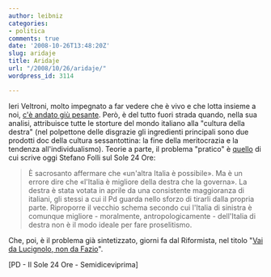 ```yaml
---
author: leibniz
categories:
- politica
comments: true
date: '2008-10-26T13:48:20Z'
slug: aridaje
title: Aridaje
url: "/2008/10/26/aridaje/"
wordpress_id: 3114

---
```

Ieri Veltroni, molto impegnato a far vedere che è vivo e che lotta insieme a noi, [c'è andato giù pesante](https://www.partitodemocratico.it/gw/producer/dettaglio.aspx?ID_DOC=62467). Però, è del tutto fuori strada quando, nella sua analisi, attribuisce tutte le storture del mondo italiano alla "cultura della destra" (nel polpettone delle disgrazie gli ingredienti principali sono due prodotti doc della cultura sessantottina: la fine della meritocrazia e la tendenza all'individualismo). Teorie a parte, il problema "pratico" è [quello](https://www.ilsole24ore.com/art/SoleOnLine4/Speciali/2006/punto_stefano_folli/punto_stefano_folli_261008.shtml?uuid=ec818170-a363-11dd-b30f-c9cb57ae068c&DocRulesView=Libero) di cui scrive oggi Stefano Folli sul Sole 24 Ore:


> È sacrosanto affermare che «un'altra Italia è possibile». Ma è un errore dire che «l'Italia è migliore della destra che la governa». La destra è stata votata in aprile da una consistente maggioranza di italiani, gli stessi a cui il Pd guarda nello sforzo di tirarli dalla propria parte. Riproporre il vecchio schema secondo cui l'Italia di sinistra è comunque migliore - moralmente, antropologicamente - dell'Italia di destra non è il modo ideale per fare proselitismo.


Che, poi, è il problema già sintetizzato, giorni fa dal Riformista, nel titolo "[Vai da Lucignolo, non da Fazio](https://semidiceviprima.ilcannocchiale.it/post/2063633.html)".

[PD - Il Sole 24 Ore - Semidiceviprima]
